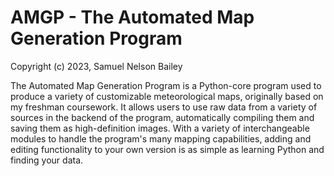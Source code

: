 # AMGP - The Automated Map Generation Program
Copyright (c) 2023, Samuel Nelson Bailey
  
The Automated Map Generation Program is a Python-core program used to produce a variety of customizable meteorological maps, originally based on my freshman coursework. It allows users to use raw data from a variety of sources in the backend of the program, automatically compiling them and saving them as high-definition images. With a variety of interchangeable modules to handle the program's many mapping capabilities, adding and editing functionality to your own version is as simple as learning Python and finding your data.
